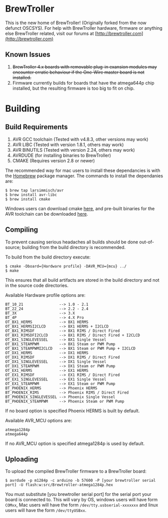 BrewTroller
=====

This is the new home of BrewTroller! (Originally forked from the now defunct OSCSYS). For help with BrewTroller hardware, firmware or anything else BrewTroller related, visit our forums at
[http://brewtroller.com](http://brewtroller.com)

Known Issues
-----
1. ~~BrewTroller 4.x boards with removable plug-in exansion modules may encounter erratic behaviour if the One-Wire master board is not installed.~~
2. Firmware currently builds for boards that have the atmega644p chip installed, but the resulting firmware is too big to fit on chip.


Building
=====

Build Requirements
-----
1. AVR GCC toolchain (Tested with v4.8.3, other versions may work)
2. AVR LIBC (Tested with version 1.8.1, others may work)
3. AVR BINUTILS (Tested with version 2.24, others may work)
4. AVRDUDE (for installing binaries to BrewTroller)
5. CMAKE (Requires version 2.8 or newer)

The recommended way for mac users to install these dependancies is with the [Homebrew](http://brew.sh) package manager.
The commands to install the dependanies are:
  ```
  $ brew tap larsimmisch/avr
  $ brew install avr-libc
  $ brew install cmake
  ```
Windows users can download cmake [here](http://www.cmake.org/download/), and pre-built binaries for the AVR toolchain can be downloaded [here](http://sourceforge.net/projects/mobilechessboar/files/avr-gcc%20snapshots%20%28Win32%29/avr-gcc-4.8_2013-03-06_mingw32.zip/download).  

Compiling
------

To prevent causing serious headaches all builds should be done out-of-source; building from the build directory is recommended.

To build from the build directory execute:

```
$ cmake -Dboard={Hardware profile} -DAVR_MCU={mcu} ../
$ make
```

This ensures that all build artifacts are stored in the build directory and not in the source code directories.

Available Hardware profile options are:

    BT_10_21                --> 1.0 - 2.1
    BT_22_24                --> 2.2 - 2.4
    BT_3X                   --> 3.X
    BT_4P                   --> 4.X Pro
    OT_BX1_HERMS            --> BX1 HERMS
    OT_BX1_HERMSI2CLCD      --> BX1 HERMS + I2CLCD
    OT_BX1_RIMSDF           --> BX1 RIMS / Direct Fired
    OT_BX1_RIMSDFI2CLCD     --> BX1 RIMS / Direct Fired + I2CLCD
    OT_BX1_SINGLEVESSEL     --> BX1 Single Vessel
    OT_BX1_STEAMPWM         --> BX1 Steam or PWM Pump
    OT_BX1_STEAMPWMI2CLCD   --> BX1 Steam or PWM Pump + I2CLCD
    OT_DX1_HERMS            --> DX1 HERMS
    OT_DX1_RIMSDF           --> DX1 RIMS / Direct Fired
    OT_DX1_SINGLEVESSEL     --> DX1 Single Vessel
    OT_DX1_STEAMPWM         --> DX1 Steam or PWM Pump
    OT_EX1_HERMS            --> EX1 HERMS
    OT_EX1_RIMSDF           --> EX1 RIMS / Direct Fired
    OT_EX1_SINGLEVESSEL     --> EX1 Single Vessel
    OT_EX1_STEAMPWM         --> EX1 Steam or PWM Pump
    BT_PHOENIX_HERMS        --> Phoenix HERMS
    BT_PHOENIX_RIMS         --> Phoenix RIMS / Direct Fired
    BT_PHOENIX_SINGLEVESSEL --> Phoenix Single Vessel
    BT_PHOENIX_STEAMPWM     --> Phoenix Steam or PWM Pump
If no board option is specified Phoenix HERMS is built by default.

Available AVR_MCU options are:

    atmega1284p
    atmega644p
If no AVR_MCU option is specified atmega1284p is used by default.

Uploading
-----
To upload the compiled BrewTroller firmware to a BrewTroller board:

```
$ avrdude -p m1284p -c arduino -b 57600 -P [your brewtroller serial port] -U flash:w:src/Brewtroller-atmega1284p.hex
```

You must substitute [you brewtroller serial port] for the serial port your board is connected to. This will vary by OS, windows users will have form `COMxx`,
Mac users will have the form `/dev/tty.usbserial-xxxxxxx` and linux users will have the form `/dev/ttyUSBxx`.
